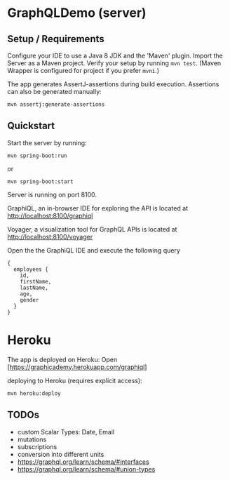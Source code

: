 # GraphQLDemo (server)

## Setup / Requirements

Configure your IDE to use a Java 8 JDK and the 'Maven' plugin. Import the Server as a Maven project.
Verify your setup by running `mvn test`. (Maven Wrapper is configured for project if you prefer `mvni`.)

The app generates AssertJ-assertions during build execution. Assertions can also be generated manually:
```
mvn assertj:generate-assertions
```

## Quickstart

Start the server by running:
```
mvn spring-boot:run 
```
or
```
mvn spring-boot:start 

```
Server is running on port 8100.


GraphiQL, an in-browser IDE for exploring the API is located at
<http://localhost:8100/graphiql>


Voyager, a visualization tool for GraphQL APIs is located at
<http://localhost:8100/voyager>


Open the the GraphiQL IDE and execute the following query
```
{
  employees {
    id,
    firstName,
    lastName,
    age,
    gender
  }
}
```

# Heroku
The app is deployed on Heroku:
Open [https://graphicademy.herokuapp.com/graphiql]


deploying to Heroku (requires explicit access):
```
mvn heroku:deploy
```


## TODOs
- custom Scalar Types: Date, Email
- mutations
- subscriptions
- conversion into different units
- https://graphql.org/learn/schema/#interfaces
- https://graphql.org/learn/schema/#union-types

